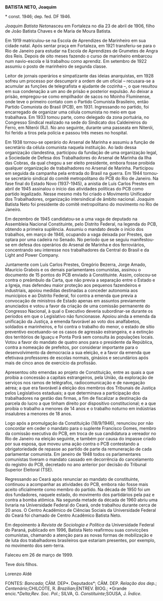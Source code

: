 **BATISTA NETO,** **Joaquim**

\* const. 1946; dep. fed. DF 1946.

*Joaquim Batista Neto*nasceu em Fortaleza no dia 23 de abril de 1906,
filho de João Batista Chaves e de Maria de Moura Batista.

Em 1919 matriculou-se na Escola de Aprendizes de Marinheiro em sua
cidade natal. Após sentar praça em Fortaleza, em 1921 transferiu-se para
o Rio de Janeiro para estudar na Escola de Aprendizes de Grumetes de
Angra dos Reis. Depois de oito meses fazendo o curso de marinheiro
embarcou num navio-escola e lá trabalhou como aprendiz. Em setembro de
1922 assumiu o posto de marinheiro de segunda classe.

Leitor de jornais operários e simpatizante das ideias anarquistas, em
1928 sofreu um processo por descumprir a ordem de um oficial –
recusara-se a acumular as funções de telegrafista e ajudante de cozinha
–, o que resultou em sua condenação a um ano de prisão e posterior
expulsão. Ao deixar a prisão, empregou-se como empilhador de sacos no
Moinho Fluminense, onde teve o primeiro contato com o Partido Comunista
Brasileiro, então Partido Comunista do Brasil (PCB), em 1931.
Ingressando no partido, foi encarregado de organizar uma célula
comunista no meio em que trabalhava. Em 1933 tomou parte, como delegado
da zona portuária, no Congresso Sindical realizado na sede do Sindicato
dos Caldeireiros do Ferro, em Niterói (RJ). No ano seguinte, durante uma
passeata em Niterói, foi ferido a tiros pela polícia e passou três meses
no hospital.

Em 1938 tornou-se operário do Arsenal de Marinha e assumiu a função de
secretário da célula comunista naquela instituição. Ao lado dessa
organização clandestina, participou da fundação de uma organização
legal, a Sociedade de Defesa dos Trabalhadores do Arsenal de Marinha da
Ilha das Cobras, da qual chegou a ser eleito presidente, embora fosse
proibida qualquer organização de trabalhadores no Arsenal de Marinha.
Participou em seguida da campanha pela entrada do Brasil na guerra. Em
1944 tornou-se secretário sindical do comitê metropolitano do PCB do Rio
de Janeiro. Na fase final do Estado Novo (1937-1945), a anistia de Luís
Carlos Prestes em abril de 1945 assinalou o início das atividades
políticas do PCB como partido legalizado. Nesse mesmo mês foi criado o
Movimento Unificador dos Trabalhadores, organização intersindical de
âmbito nacional. Joaquim Batista Neto foi presidente do comitê
metropolitano do movimento no Rio de Janeiro.

Em dezembro de 1945 candidatou-se a uma vaga de deputado na Assembleia
Nacional Constituinte, pelo Distrito Federal, na legenda do PCB, obtendo
a primeira suplência. Assumiu o mandato desde o início dos trabalhos, em
março de 1946, ocupando a vaga deixada por Prestes, que optara por uma
cadeira no Senado. No período que se seguiu manifestou-se em defesa dos
operários do Arsenal de Marinha e dos ferroviários, concentrando seu
interesse nos trabalhadores da Central do Brasil e da Light and Power
Company.

Juntamente com Luís Carlos Prestes, Gregório Bezerra, Jorge Amado,
Maurício Grabois e os demais parlamentares comunistas, assinou o
documento de 15 pontos do PCB enviado à Constituinte. Assim, colocou-se
contra o preâmbulo da Carta, que não previa a separação entre o Estado e
a Igreja, mas defendeu maior proteção aos pequenos fazendeiros e
industriais, apoiou medidas destinadas a conceder autonomia aos
municípios e ao Distrito Federal, foi contra a emenda que previa a
convocação de ministros de Estado apenas em assuntos previamente
anunciados e votou a favor da criação de uma comissão permanente do
Congresso Nacional, à qual o Executivo deveria subordinar-se durante os
períodos em que o Legislativo não funcionasse. Apoiou ainda a emenda da
unificação da Justiça, a emenda favorável ao voto dos analfabetos,
soldados e marinheiros, e foi contra o trabalho do menor, o estado de
sítio preventivo excetuando-se os casos de agressão estrangeira, e a
extinção dos territórios de Iguaçu e Ponta Porã sem consulta às
populações locais. Votou a favor do mandato de quatro anos para o
presidente da República, contra a nomeação de prefeitos, por considerar
importante para o desenvolvimento da democracia a sua eleição, e a favor
da emenda que efetivava professores de escolas normais, ginásios e
secundários após mais de cinco anos de exercício da profissão.

Apresentou oito emendas ao projeto de Constituição, entre as quais a que
proibia a concessão a capitais estrangeiros, pela União, da exploração
de serviços nos ramos de telégrafos, radiocomunicação e de navegação
aérea; a que era favorável à eleição dos membros dos Tribunais de
Justiça pelos Legislativos estaduais; a que determinava a participação
dos trabalhadores na gestão das firmas, a fim de fiscalizar a destinação
da parcela do lucro a que tinham direito por dispositivo constitucional;
e a que proibia o trabalho a menores de 14 anos e o trabalho noturno em
indústrias insalubres a menores de 18 anos.

Logo após a promulgação da Constituição (18/9/1946), renunciou por não
concordar em ceder o mandato para o suplente Francisco Gomes, membro da
comissão executiva do PCB, em troca de sua candidatura a vereador no Rio
de Janeiro na eleição seguinte, e também por causa do impasse criado por
sua esposa, que moveu uma ação contra o PCB contestando a
obrigatoriedade de repasse ao partido de parte da remuneração de cada
parlamentar comunista. Em janeiro de 1948 todos os parlamentares
comunistas tiveram o mandato cassado em decorrência do cancelamento do
registro do PCB, decretado no ano anterior por decisão do Tribunal
Superior Eleitoral (TSE).

Regressando ao Ceará após renunciar ao mandato de constituinte,
continuou a acompanhar as atividades do PCB, embora não fosse mais
aceito oficialmente como membro do partido. Na década de 1950 foi um dos
fundadores, naquele estado, do movimento dos partidários pela paz e
contra a bomba atômica. Na segunda metade da década de 1960 abriu uma
livraria na Universidade Federal do Ceará, onde trabalhou durante cerca
de 20 anos. O Centro Acadêmico de Ciências Sociais da Universidade
Federal do Ceará foi chamado de Centro Acadêmico Batista Neto.

Em depoimento à *Revista de Sociologia e Política* da Universidade
Federal do Paraná, publicado em 1996, Batista Neto reafirmou suas
convicções comunistas, chamando a atenção para as novas formas de
mobilização e de luta dos trabalhadores brasileiros que estariam
presentes, por exemplo, no movimento dos sem-terra.

Faleceu em 26 de março de 1999.

Teve dois filhos.

Lorenzo Aldé

FONTES: *Bancada*; CÂM. DEP*. Deputados*; CÂM. DEP. *Relação dos dep.*;
*Centenário*;CHILCOTE, R. *Brazilian*;ENTREV. BIOG.; *Grande
encic.**Delta*;*Rev. Soc. Pol.*; SILVA, G. *Constituinte*;SOUSA, J.
*Índice*.
